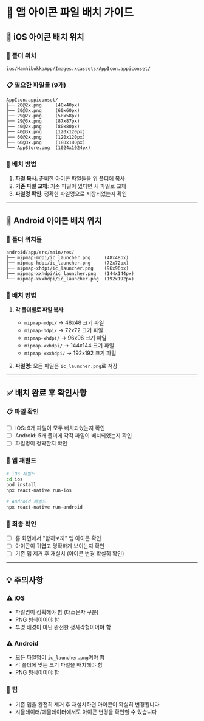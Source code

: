 # 📱 앱 아이콘 파일 배치 가이드

## 🍎 iOS 아이콘 배치 위치

### 📁 폴더 위치

```
ios/HamhibokkaApp/Images.xcassets/AppIcon.appiconset/
```

### 📋 필요한 파일들 (9개)

```
AppIcon.appiconset/
├── 20@2x.png     (40x40px)
├── 20@3x.png     (60x60px)
├── 29@2x.png     (58x58px)
├── 29@3x.png     (87x87px)
├── 40@2x.png     (80x80px)
├── 40@3x.png     (120x120px)
├── 60@2x.png     (120x120px)
├── 60@3x.png     (180x180px)
└── AppStore.png  (1024x1024px)
```

### 🔧 배치 방법

1. **파일 복사**: 준비한 아이콘 파일들을 위 폴더에 복사
2. **기존 파일 교체**: 기존 파일이 있다면 새 파일로 교체
3. **파일명 확인**: 정확한 파일명으로 저장되었는지 확인

---

## 🤖 Android 아이콘 배치 위치

### 📁 폴더 위치들

```
android/app/src/main/res/
├── mipmap-mdpi/ic_launcher.png     (48x48px)
├── mipmap-hdpi/ic_launcher.png     (72x72px)
├── mipmap-xhdpi/ic_launcher.png    (96x96px)
├── mipmap-xxhdpi/ic_launcher.png   (144x144px)
└── mipmap-xxxhdpi/ic_launcher.png  (192x192px)
```

### 🔧 배치 방법

1. **각 폴더별로 파일 복사**:

   - `mipmap-mdpi/` → 48x48 크기 파일
   - `mipmap-hdpi/` → 72x72 크기 파일
   - `mipmap-xhdpi/` → 96x96 크기 파일
   - `mipmap-xxhdpi/` → 144x144 크기 파일
   - `mipmap-xxxhdpi/` → 192x192 크기 파일

2. **파일명**: 모든 파일은 `ic_launcher.png`로 저장

---

## ✅ 배치 완료 후 확인사항

### 📋 파일 확인

- [ ] iOS: 9개 파일이 모두 배치되었는지 확인
- [ ] Android: 5개 폴더에 각각 파일이 배치되었는지 확인
- [ ] 파일명이 정확한지 확인

### 🔄 앱 재빌드

```bash
# iOS 재빌드
cd ios
pod install
npx react-native run-ios

# Android 재빌드
npx react-native run-android
```

### 🎯 최종 확인

- [ ] 홈 화면에서 "함히보까" 앱 아이콘 확인
- [ ] 아이콘이 귀엽고 명확하게 보이는지 확인
- [ ] 기존 앱 제거 후 재설치 (아이콘 변경 확실히 확인)

---

## 💡 주의사항

### ⚠️ iOS

- 파일명이 정확해야 함 (대소문자 구분)
- PNG 형식이어야 함
- 투명 배경이 아닌 완전한 정사각형이어야 함

### ⚠️ Android

- 모든 파일명이 `ic_launcher.png`여야 함
- 각 폴더에 맞는 크기 파일을 배치해야 함
- PNG 형식이어야 함

### 🚀 팁

- 기존 앱을 완전히 제거 후 재설치하면 아이콘이 확실히 변경됩니다
- 시뮬레이터/에뮬레이터에서도 아이콘 변경을 확인할 수 있습니다
